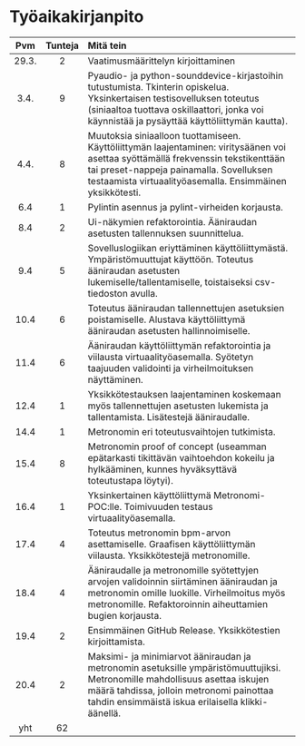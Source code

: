 # Työaikakirjanpito

| Pvm | Tunteja | Mitä tein |
| :-----: | :-------: | :--------- |
| 29.3. | 2 | Vaatimusmäärittelyn kirjoittaminen |
| 3.4.  | 9 | Pyaudio- ja python-sounddevice-kirjastoihin tutustumista. Tkinterin opiskelua. Yksinkertaisen testisovelluksen toteutus (siniaaltoa tuottava oskillaattori, jonka voi käynnistää ja pysäyttää käyttöliittymän kautta).|
| 4.4. | 8 |  Muutoksia siniaalloon tuottamiseen. Käyttöliittymän laajentaminen: viritysäänen voi asettaa syöttämällä frekvenssin tekstikenttään tai preset-nappeja painamalla. Sovelluksen testaamista virtuaalityöasemalla. Ensimmäinen yksikkötesti.|
| 6.4 | 1 | Pylintin asennus ja pylint-virheiden korjausta.|
| 8.4 | 2 | Ui-näkymien refaktorointia. Ääniraudan asetusten tallennuksen suunnittelua.| 
| 9.4 | 5 | Sovelluslogiikan eriyttäminen käyttöliittymästä. Ympäristömuuttujat käyttöön. Toteutus ääniraudan asetusten lukemiselle/tallentamiselle, toistaiseksi csv-tiedoston avulla.
| 10.4 | 6 | Toteutus ääniraudan tallennettujen asetuksien poistamiselle. Alustava käyttöliittymä ääniraudan asetusten hallinnoimiselle. 
| 11.4 | 6 | Ääniraudan käyttöliittymän refaktorointia ja viilausta virtuaalityöasemalla. Syötetyn taajuuden validointi ja virheilmoituksen näyttäminen.|
| 12.4 | 1 | Yksikkötestauksen laajentaminen koskemaan myös tallennettujen asetusten lukemista ja tallentamista. Lisätestejä ääniraudalle. |
| 14.4 | 1 | Metronomin eri toteutusvaihtojen tutkimista.|
| 15.4 | 8 | Metronomin proof of concept (useamman epätarkasti tikittävän vaihtoehdon kokeilu ja hylkääminen, kunnes hyväksyttävä toteutustapa löytyi).|
| 16.4 | 1 | Yksinkertainen käyttöliittymä Metronomi-POC:lle. Toimivuuden testaus virtuaalityöasemalla.|
| 17.4 | 4 | Toteutus metronomin bpm-arvon asettamiselle. Graafisen käyttöliittymän viilausta. Yksikkötestejä metronomille.|
| 18.4 | 4 | Ääniraudalle ja metronomille syötettyjen arvojen validoinnin siirtäminen ääniraudan ja metronomin omille luokille. Virheilmoitus myös metronomille. Refaktoroinnin aiheuttamien bugien korjausta.|
| 19.4 | 2 | Ensimmäinen GitHub Release. Yksikkötestien kirjoittamista.
| 20.4 | 2 | Maksimi- ja minimiarvot ääniraudan ja metronomin asetuksille ympäristömuuttujiksi. Metronomille mahdollisuus asettaa iskujen määrä tahdissa, jolloin metronomi painottaa tahdin ensimmäistä iskua erilaisella klikki-äänellä.
| yht | 62 | |
